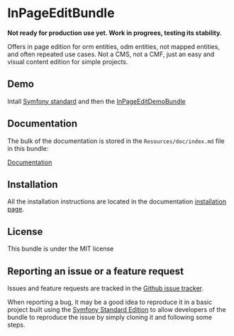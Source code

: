 # InPageEditBundle

**Not ready for production use yet.
Work in progrees, testing its stability.**

Offers in page edition for orm entities, odm entities, not mapped entities, and often repeated use cases.
Not a CMS, not a CMF, just an easy and visual content edition for simple projects.

## Demo
Intall [Symfony standard](http://symfony.com/download) and then the [InPageEditDemoBundle](https://github.com/muchomasfacil/InPageEditDemoBundle)

## Documentation

The bulk of the documentation is stored in the `Resources/doc/index.md` file in this bundle:

[Documentation](https://github.com/muchomasfacil/InPageEditBundle/blob/master/Resources/doc/index.md)

## Installation

All the installation instructions are located in the documentation [installation page](https://github.com/muchomasfacil/InPageEditBundle/blob/master/Resources/doc/install.md).

## License

This bundle is under the MIT license

## Reporting an issue or a feature request

Issues and feature requests are tracked in the [Github issue tracker](https://github.com/muchomasfacil/InPageEditBundle/issues).

When reporting a bug, it may be a good idea to reproduce it in a basic project
built using the [Symfony Standard Edition](https://github.com/symfony/symfony-standard)
to allow developers of the bundle to reproduce the issue by simply cloning it
and following some steps.
